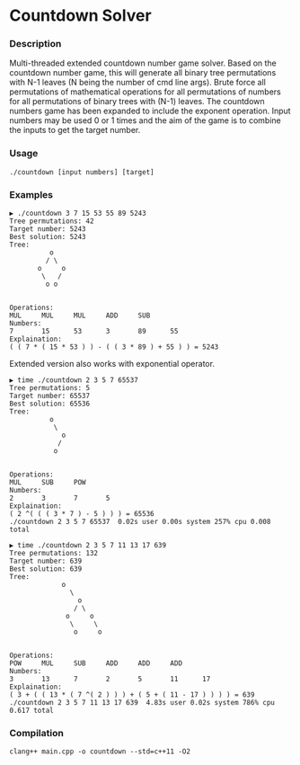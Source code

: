 Countdown Solver
=================

### Description

Multi-threaded extended countdown number game solver. Based on the countdown number game, this will generate all binary tree permutations with N-1 leaves (N being the number of cmd line args). Brute force all permutations of mathematical operations for all permutations of numbers for all permutations of binary trees with (N-1) leaves. The countdown numbers game has been expanded to include the exponent operation. Input numbers may be used 0 or 1 times and the aim of the game is to combine the inputs to get the target number.


### Usage
```
./countdown [input numbers] [target]
```

### Examples
```
▶ ./countdown 3 7 15 53 55 89 5243
Tree permutations: 42
Target number: 5243
Best solution: 5243
Tree:
          o
         / \
       o     o
        \   /
         o o


Operations:
MUL     MUL     MUL     ADD     SUB
Numbers:
7       15      53      3       89      55
Explaination:
( ( 7 * ( 15 * 53 ) ) - ( ( 3 * 89 ) + 55 ) ) = 5243

```


Extended version also works with exponential operator.

```
▶ time ./countdown 2 3 5 7 65537
Tree permutations: 5
Target number: 65537
Best solution: 65536
Tree:
          o
           \
             o
            /
           o


Operations:
MUL     SUB     POW
Numbers:
2       3       7       5
Explaination:
( 2 ^( ( ( 3 * 7 ) - 5 ) ) ) = 65536
./countdown 2 3 5 7 65537  0.02s user 0.00s system 257% cpu 0.008 total
```

```
▶ time ./countdown 2 3 5 7 11 13 17 639
Tree permutations: 132
Target number: 639
Best solution: 639
Tree:
             o
               \
                 o
                / \
              o     o
               \     \
                o     o


Operations:
POW     MUL     SUB     ADD     ADD     ADD
Numbers:
3       13      7       2       5       11      17
Explaination:
( 3 + ( ( 13 * ( 7 ^( 2 ) ) ) + ( 5 + ( 11 - 17 ) ) ) ) = 639
./countdown 2 3 5 7 11 13 17 639  4.83s user 0.02s system 786% cpu 0.617 total
```


### Compilation
`clang++ main.cpp -o countdown --std=c++11 -O2`
